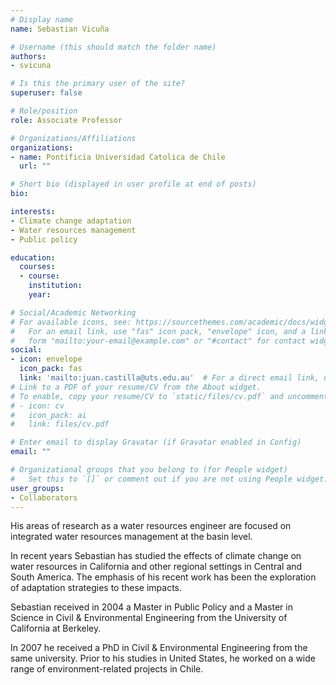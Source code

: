 ```yaml
---
# Display name
name: Sebastian Vicuña

# Username (this should match the folder name)
authors:
- svicuna

# Is this the primary user of the site?
superuser: false

# Role/position
role: Associate Professor

# Organizations/Affiliations
organizations:
- name: Pontificia Universidad Catolica de Chile
  url: ""

# Short bio (displayed in user profile at end of posts)
bio:

interests:
- Climate change adaptation
- Water resources management
- Public policy

education:
  courses:
  - course:
    institution:
    year:

# Social/Academic Networking
# For available icons, see: https://sourcethemes.com/academic/docs/widgets/#icons
#   For an email link, use "fas" icon pack, "envelope" icon, and a link in the
#   form "mailto:your-email@example.com" or "#contact" for contact widget.
social:
- icon: envelope
  icon_pack: fas
  link: 'mailto:juan.castilla@uts.edu.au'  # For a direct email link, use "mailto:test@example.org".
# Link to a PDF of your resume/CV from the About widget.
# To enable, copy your resume/CV to `static/files/cv.pdf` and uncomment the lines below.  
# - icon: cv
#   icon_pack: ai
#   link: files/cv.pdf

# Enter email to display Gravatar (if Gravatar enabled in Config)
email: ""

# Organizational groups that you belong to (for People widget)
#   Set this to `[]` or comment out if you are not using People widget.  
user_groups:
- Collaborators
---
```


His areas of research as a water resources engineer are focused on integrated water resources management at the basin level.

In recent years Sebastian has studied the effects of climate change on water resources in California and other regional settings in Central and South America. The emphasis of his recent work has been the exploration of adaptation strategies to these impacts.

Sebastian received in 2004 a Master in Public Policy and a Master in Science in Civil & Environmental Engineering from the University of California at Berkeley.

In 2007 he received a PhD in Civil & Environmental Engineering from the same university. Prior to his studies in United States, he worked on a wide range of environment-related projects in Chile.
